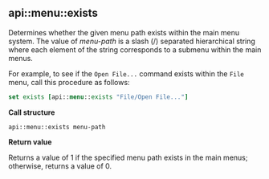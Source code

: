 ## api::menu::exists

Determines whether the given menu path exists within the main menu system.
The value of _menu-path_ is a slash (/) separated hierarchical string where
each element of the string corresponds to a submenu within the main menus.

For example, to see if the `Open File...` command exists within the `File`
menu, call this procedure as follows:

```Tcl
set exists [api::menu::exists "File/Open File..."]
```

**Call structure**

`api::menu::exists menu-path`

**Return value**

Returns a value of 1 if the specified menu path exists in the main menus;
otherwise, returns a value of 0.
